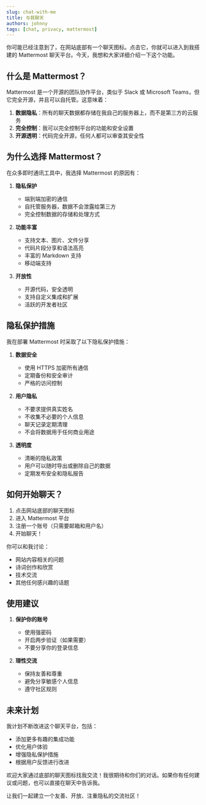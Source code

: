 ```yaml
---
slug: chat-with-me
title: 与我聊天
authors: johnny
tags: [chat, privacy, mattermost]
---
```


你可能已经注意到了，在网站底部有一个聊天图标。点击它，你就可以进入到我搭建的 Mattermost 聊天平台。今天，我想和大家详细介绍一下这个功能。

<!-- truncate -->

## 什么是 Mattermost？

Mattermost 是一个开源的团队协作平台，类似于 Slack 或 Microsoft Teams，但它完全开源，并且可以自托管。这意味着：

1. **数据隐私**：所有的聊天数据都存储在我自己的服务器上，而不是第三方的云服务
2. **完全控制**：我可以完全控制平台的功能和安全设置
3. **开源透明**：代码完全开源，任何人都可以审查其安全性

## 为什么选择 Mattermost？

在众多即时通讯工具中，我选择 Mattermost 的原因有：

1. **隐私保护**
   - 端到端加密的通信
   - 自托管服务器，数据不会泄露给第三方
   - 完全控制数据的存储和处理方式

2. **功能丰富**
   - 支持文本、图片、文件分享
   - 代码片段分享和语法高亮
   - 丰富的 Markdown 支持
   - 移动端支持

3. **开放性**
   - 开源代码，安全透明
   - 支持自定义集成和扩展
   - 活跃的开发者社区

## 隐私保护措施

我在部署 Mattermost 时采取了以下隐私保护措施：

1. **数据安全**
   - 使用 HTTPS 加密所有通信
   - 定期备份和安全审计
   - 严格的访问控制

2. **用户隐私**
   - 不要求提供真实姓名
   - 不收集不必要的个人信息
   - 聊天记录定期清理
   - 不会将数据用于任何商业用途

3. **透明度**
   - 清晰的隐私政策
   - 用户可以随时导出或删除自己的数据
   - 定期发布安全和隐私报告

## 如何开始聊天？

1. 点击网站底部的聊天图标
2. 进入 Mattermost 平台
3. 注册一个账号（只需要邮箱和用户名）
4. 开始聊天！

你可以和我讨论：
- 网站内容相关的问题
- 诗词创作和欣赏
- 技术交流
- 其他任何感兴趣的话题

## 使用建议

1. **保护你的账号**
   - 使用强密码
   - 开启两步验证（如果需要）
   - 不要分享你的登录信息

2. **理性交流**
   - 保持友善和尊重
   - 避免分享敏感个人信息
   - 遵守社区规则

## 未来计划

我计划不断改进这个聊天平台，包括：
- 添加更多有趣的集成功能
- 优化用户体验
- 增强隐私保护措施
- 根据用户反馈进行改进

欢迎大家通过底部的聊天图标找我交流！我很期待和你们的对话。如果你有任何建议或问题，也可以直接在聊天中告诉我。

让我们一起建立一个友善、开放、注重隐私的交流社区！ 